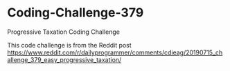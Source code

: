 # Coding-Challenge-379
Progressive Taxation Coding Challenge

This code challenge is from the Reddit post https://www.reddit.com/r/dailyprogrammer/comments/cdieag/20190715_challenge_379_easy_progressive_taxation/
